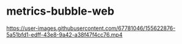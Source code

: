 # metrics-bubble-web
https://user-images.githubusercontent.com/67781046/155622876-5a51bfd1-edff-43e8-9a42-a38f47f4cc76.mp4

